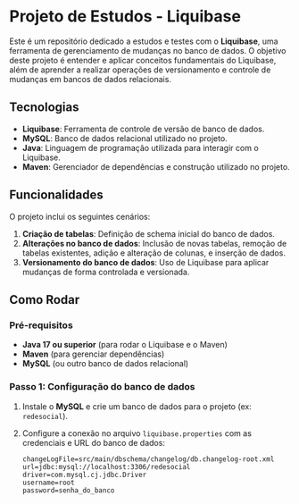 # Projeto de Estudos - Liquibase

Este é um repositório dedicado a estudos e testes com o **Liquibase**, uma ferramenta de gerenciamento de mudanças no banco de dados. O objetivo deste projeto é entender e aplicar conceitos fundamentais do Liquibase, além de aprender a realizar operações de versionamento e controle de mudanças em bancos de dados relacionais.

## Tecnologias

- **Liquibase**: Ferramenta de controle de versão de banco de dados.
- **MySQL**: Banco de dados relacional utilizado no projeto.
- **Java**: Linguagem de programação utilizada para interagir com o Liquibase.
- **Maven**: Gerenciador de dependências e construção utilizado no projeto.

## Funcionalidades

O projeto inclui os seguintes cenários:

1. **Criação de tabelas**: Definição de schema inicial do banco de dados.
2. **Alterações no banco de dados**: Inclusão de novas tabelas, remoção de tabelas existentes, adição e alteração de colunas, e inserção de dados.
3. **Versionamento do banco de dados**: Uso de Liquibase para aplicar mudanças de forma controlada e versionada.

## Como Rodar

### Pré-requisitos

- **Java 17 ou superior** (para rodar o Liquibase e o Maven)
- **Maven** (para gerenciar dependências)
- **MySQL** (ou outro banco de dados relacional)

### Passo 1: Configuração do banco de dados

1. Instale o **MySQL** e crie um banco de dados para o projeto (ex: `redesocial`).
   
2. Configure a conexão no arquivo `liquibase.properties` com as credenciais e URL do banco de dados:
   
   ```properties
   changeLogFile=src/main/dbschema/changelog/db.changelog-root.xml
   url=jdbc:mysql://localhost:3306/redesocial
   driver=com.mysql.cj.jdbc.Driver
   username=root
   password=senha_do_banco
